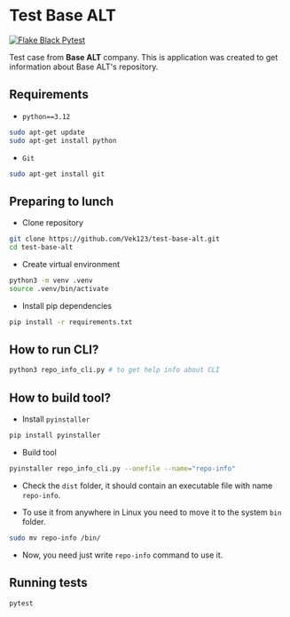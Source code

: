 # Test Base ALT

[![Flake Black Pytest](https://github.com/Vek123/test-base-alt/actions/workflows/python-app.yml/badge.svg)](https://github.com/Vek123/test-base-alt/actions/workflows/python-app.yml)

Test case from **Base ALT** company. This is application was created to get information about Base ALT's repository.

## Requirements

- `python==3.12`

```bash
sudo apt-get update
sudo apt-get install python
```

- `Git`

```bash
sudo apt-get install git
```

## Preparing to lunch

- Clone repository

```bash
git clone https://github.com/Vek123/test-base-alt.git
cd test-base-alt
```

- Create virtual environment

```bash
python3 -m venv .venv
source .venv/bin/activate
```

- Install pip dependencies

```bash
pip install -r requirements.txt
```

## How to run CLI?

```bash
python3 repo_info_cli.py # to get help info about CLI
```

## How to build tool?

- Install `pyinstaller`

```bash
pip install pyinstaller
```

- Build tool

```bash
pyinstaller repo_info_cli.py --onefile --name="repo-info"
```

- Check the `dist` folder, it should contain an executable file with name `repo-info`.

- To use it from anywhere in Linux you need to move it to the system `bin` folder.

```bash
sudo mv repo-info /bin/
```

- Now, you need just write `repo-info` command to use it.

## Running tests

```bash
pytest
```
